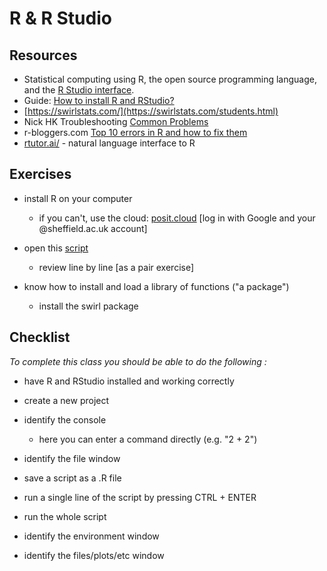 # R & R Studio

## Resources

* Statistical computing using R, the open source programming language, and the [R Studio interface](https://rstudio.com/).
* Guide: [How to install R and RStudio?](https://www.r-bloggers.com/2019/12/how-to-install-r-and-rstudio-2/)
* [https://swirlstats.com/](https://swirlstats.com/students.html)
* Nick HK Troubleshooting [Common Problems](https://nickch-k.github.io/DataCommSlides/Lecture_04_Common_R_Problems.html)
* r-bloggers.com [Top 10 errors in R and how to fix them](https://www.r-bloggers.com/2023/02/top-10-errors-in-r-and-how-to-fix-them/)
* [rtutor.ai/](http://rtutor.ai/) - natural language interface to R

## Exercises


* install R on your computer
  * if you can't, use the cloud: [posit.cloud](https://login.posit.cloud) [log in with Google and your \@sheffield.ac.uk account]

* open this [script](static/class2.R) 
  * review line by line [as a pair exercise]

* know how to install and load a library of functions ("a package")
  * install the swirl package

## Checklist

*To complete this class you should be able to do the following :*

* have R and RStudio installed and working correctly

* create a new project

* identify the console
  * here you can enter a command directly (e.g. "2 + 2")

* identify the file window

* save a script as a .R file

* run a single line of the script by pressing CTRL + ENTER

* run the whole script

* identify the environment window

* identify the files/plots/etc window

